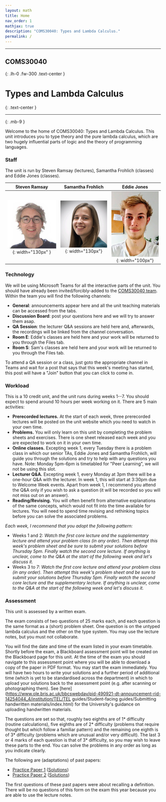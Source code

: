 ```yaml
---
layout: math
title: Home
nav_order: 1
mathjax: true
description: "COMS30040: Types and Lambda Calculus."
permalink: /
---
```


* * * 

## COMS30040
{: .lh-0 .fw-300 .text-center } 

# Types and Lambda Calculus
{: .text-center }

* * *
{: .mb-9 }


Welcome to the home of COMS30040: Types and Lambda Calculus.  This unit introduces you to type theory and the pure lambda calculus, which are two hugely influential parts of logic and the theory of programming languages.  

### Staff

The unit is run by Steven Ramsay (lectures), Samantha Frohlich (classes) and Eddie Jones (classes).

| Steven Ramsay | Samantha Frohlich | Eddie Jones |
|:-------------:|:-----------------:|:-----------:|
|![Steven](wbc.jpg){: width="130px" }|![Sam](Samantha.jpeg){: width="130px"}|![Eddie](Eddie.png){: width="100px"}|

### Technology

We will be using Microsoft Teams for all the interactive parts of the unit.  You should have already been invited/forcibly-added to the [COMS30040 team](https://teams.microsoft.com/l/team/19%3a8806fad2850c4ddbad9664ed047d025d%40thread.tacv2/conversations?groupId=13f59f32-38ba-4183-b70e-522737e1596b&tenantId=b2e47f30-cd7d-4a4e-a5da-b18cf1a4151b).  Within the team you will find the following channels:

  * __General__: announcements appear here and all the unit teaching materials can be accessed from the tabs.
  * __Discussion Board__: post your questions here and we will try to answer them asap.
  * __QA Session__: the lecturer Q&A sessions are held here and, afterwards, the recordings will be linked from the channel conversation.
  * __Room E__: Eddie's classes are held here and your work will be returned to you through the Files tab.
  * __Room S__: Sam's classes are held here and your work will be returned to you through the Files tab.

To attend a QA session or a class, just goto the appropriate channel in Teams and wait for a post that says that this week's meeting has started, this post will have a "Join" button that you can click to come in.

### Workload

This is a 10 credit unit, and the unit runs during weeks 1--7.  You should expect to spend around 10 hours per week working on it.  There are 5 main activities:
* __Prerecorded lectures.__ At the start of each week, three prerecorded lectures will be posted on the unit website which you need to watch in your own time.
* __Problems.__ You will only learn on this unit by completing the problem sheets and exercises.  There is one sheet released each week and you are expected to work on it in your own time.
* __Online classes.__  Excepting week 1, every Tuesday there is a problem class in which our senior TAs, Eddie Jones and Samantha Frohlich, will guide you through the solutions and try to help with any questions you have.  Note: Monday 5pm-6pm is timetabled for "Peer Learning", we will not be using this slot.
* __Lecturer Q&A.__ Excepting week 1, every Monday at 3pm there will be a one-hour Q&A with the lecturer.  In week 1, this will start at 3:30pm due to Welcome Week events.  Apart from week 1, I recommend you attend the Q&A only if you wish to ask a question (it will be recorded so you will not miss out on an answer).
* __Reading/Revising.__  You will often benefit from alternative explanations of the same concepts, which would not fit into the time available for lectures.  You will need to spend time revising and rethinking topics before you can solve the associated problems.

*Each week, I recommend that you adopt the following pattern:*
* Weeks 1 and 2: *Watch the first core lecture and the supplementary lecture and attend your problem class (in any order).  Then attempt this week's problem sheet and be sure to submit your solutions before Thursday 5pm. Finally watch the second core lecture.  If anything is unclear, come to the Q&A at the start of the following week and let's discuss it.*
* Weeks 3 to 7: *Watch the first core lecture and attend your problem class (in any order).  Then attempt this week's problem sheet and be sure to submit your solutions before Thursday 5pm. Finally watch the second core lecture and the supplementary lecture.  If anything is unclear, come to the Q&A at the start of the following week and let's discuss it.*

### Assessment

This unit is assessed by a written exam.

The exam consists of two questions of 25 marks each, and each question is the same format as a (short) problem sheet.  One question is on the untyped lambda calculus and the other on the type system.  You may use the lecture notes, but you must not collaborate.

You will find the date and time of the exam listed in your exam timetable.  Shortly before the exam, a Blackboard assessment point will be created on the Blackboard page for this unit.  At the time of the exam you should navigate to this assessment point where you will be able to download a copy of the paper in PDF format.  You may start the exam immediately.  You will have two hours to write your solutions and a further period of additional time (which is yet to be standardised across the department) in which to upload your solutions back to the assessment point (e.g. after scanning or photographing them).  See [here](https://www.ole.bris.ac.uk/bbcswebdav/pid-490921-dt-announcement-rid-14254044_4/institution/TEL/TEL guides/Student-facing guides/Submitting handwritten materials/index.html) for the University's guidance on uploading handwritten materials.

The questions are set so that, roughly two eighths are of 1* difficulty (routine calculations), five eighths are of 2* difficulty (problems that require thought but which follow a familiar pattern) and the remaining one eighth is of 3* difficulty (problems which are unusual and/or very difficult).  The last 3 or 4 marks of each question is that of 3* difficulty, so you may wish to leave these parts to the end.  You can solve the problems in any order as long as you indicate clearly.

The following are (adaptations) of past papers:
* [Practice Paper 1](https://uob.sharepoint.com/teams/grp-COMS30040/Shared%20Documents/General/Papers/past-2020-1.pdf) ([Solutions](https://uob.sharepoint.com/teams/grp-COMS30040/Shared%20Documents/General/Papers/past-2020-1-answers.pdf))
* [Practice Paper 2](https://uob.sharepoint.com/teams/grp-COMS30040/Shared%20Documents/General/Papers/past-2020-2.pdf) ([Solutions](https://uob.sharepoint.com/teams/grp-COMS30040/Shared%20Documents/General/Papers/past-2020-2-answers.pdf))

The first questions of these past papers were about recalling a definition.  There will be no questions of this form on the exam this year because you are able to use the lecture notes.
